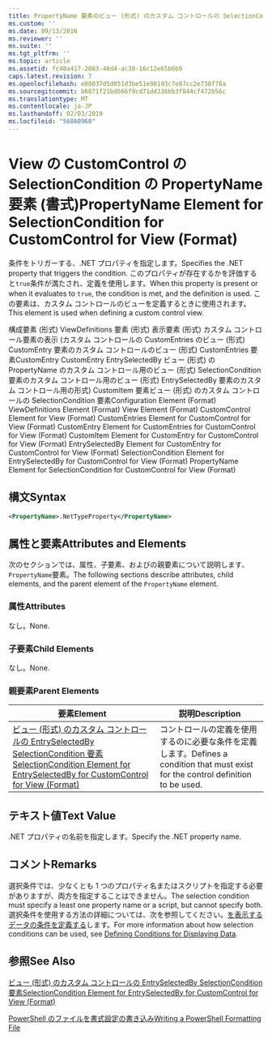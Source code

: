 ```yaml
---
title: PropertyName 要素のビュー (形式) のカスタム コントロールの SelectionCondition |Microsoft Docs
ms.custom: ''
ms.date: 09/13/2016
ms.reviewer: ''
ms.suite: ''
ms.tgt_pltfrm: ''
ms.topic: article
ms.assetid: fc48a417-2083-46d4-ac38-16c12e65b6b9
caps.latest.revision: 7
ms.openlocfilehash: e08037d5d051d3be51e90193c7e87cc2e738f78a
ms.sourcegitcommit: b6871f21bd666f9cd71dd336bb3f844cf472b56c
ms.translationtype: MT
ms.contentlocale: ja-JP
ms.lasthandoff: 02/03/2019
ms.locfileid: "56860968"
---
```

# <a name="propertyname-element-for-selectioncondition-for-customcontrol-for-view-format"></a><span data-ttu-id="1f1a1-102">View の CustomControl の SelectionCondition の PropertyName 要素 (書式)</span><span class="sxs-lookup"><span data-stu-id="1f1a1-102">PropertyName Element for SelectionCondition for CustomControl for View (Format)</span></span>

<span data-ttu-id="1f1a1-103">条件をトリガーする、.NET プロパティを指定します。</span><span class="sxs-lookup"><span data-stu-id="1f1a1-103">Specifies the .NET property that triggers the condition.</span></span> <span data-ttu-id="1f1a1-104">このプロパティが存在するかを評価すると`true`条件が満たされ、定義を使用します。</span><span class="sxs-lookup"><span data-stu-id="1f1a1-104">When this property is present or when it evaluates to `true`, the condition is met, and the definition is used.</span></span> <span data-ttu-id="1f1a1-105">この要素は、カスタム コントロールのビューを定義するときに使用されます。</span><span class="sxs-lookup"><span data-stu-id="1f1a1-105">This element is used when defining a custom control view.</span></span>

<span data-ttu-id="1f1a1-106">構成要素 (形式) ViewDefinitions 要素 (形式) 表示要素 (形式) カスタム コントロール要素の表示 (カスタム コントロールの CustomEntries のビュー (形式) CustomEntry 要素のカスタム コントロールのビュー (形式) CustomEntries 要素CustomEntry CustomEntry EntrySelectedBy ビュー (形式) の PropertyName のカスタム コントロール用のビュー (形式) SelectionCondition 要素のカスタム コントロール用のビュー (形式) EntrySelectedBy 要素のカスタム コントロール用の形式) CustomItem 要素ビュー (形式) のカスタム コントロールの SelectionCondition 要素</span><span class="sxs-lookup"><span data-stu-id="1f1a1-106">Configuration Element (Format) ViewDefinitions Element (Format) View Element (Format) CustomControl Element for View (Format) CustomEntries Element for CustomControl for View (Format) CustomEntry Element for CustomEntries for CustomControl for View (Format) CustomItem Element for CustomEntry for CustomControl for View (Format) EntrySelectedBy Element for CustomEntry for CustomControl for View (Format) SelectionCondition Element for EntrySelectedBy for CustomControl for View (Format) PropertyName Element for SelectionCondition for CustomControl for View (Format)</span></span>

## <a name="syntax"></a><span data-ttu-id="1f1a1-107">構文</span><span class="sxs-lookup"><span data-stu-id="1f1a1-107">Syntax</span></span>

```xml
<PropertyName>.NetTypeProperty</PropertyName>
```

## <a name="attributes-and-elements"></a><span data-ttu-id="1f1a1-108">属性と要素</span><span class="sxs-lookup"><span data-stu-id="1f1a1-108">Attributes and Elements</span></span>

<span data-ttu-id="1f1a1-109">次のセクションでは、属性、子要素、およびの親要素について説明します、`PropertyName`要素。</span><span class="sxs-lookup"><span data-stu-id="1f1a1-109">The following sections describe attributes, child elements, and the parent element of the `PropertyName` element.</span></span>

### <a name="attributes"></a><span data-ttu-id="1f1a1-110">属性</span><span class="sxs-lookup"><span data-stu-id="1f1a1-110">Attributes</span></span>

<span data-ttu-id="1f1a1-111">なし。</span><span class="sxs-lookup"><span data-stu-id="1f1a1-111">None.</span></span>

### <a name="child-elements"></a><span data-ttu-id="1f1a1-112">子要素</span><span class="sxs-lookup"><span data-stu-id="1f1a1-112">Child Elements</span></span>

<span data-ttu-id="1f1a1-113">なし。</span><span class="sxs-lookup"><span data-stu-id="1f1a1-113">None.</span></span>

### <a name="parent-elements"></a><span data-ttu-id="1f1a1-114">親要素</span><span class="sxs-lookup"><span data-stu-id="1f1a1-114">Parent Elements</span></span>

|<span data-ttu-id="1f1a1-115">要素</span><span class="sxs-lookup"><span data-stu-id="1f1a1-115">Element</span></span>|<span data-ttu-id="1f1a1-116">説明</span><span class="sxs-lookup"><span data-stu-id="1f1a1-116">Description</span></span>|
|-------------|-----------------|
|[<span data-ttu-id="1f1a1-117">ビュー (形式) のカスタム コントロールの EntrySelectedBy SelectionCondition 要素</span><span class="sxs-lookup"><span data-stu-id="1f1a1-117">SelectionCondition Element for EntrySelectedBy for CustomControl for View (Format)</span></span>](./selectioncondition-element-for-entryselectedby-for-customcontrol-format.md)|<span data-ttu-id="1f1a1-118">コントロールの定義を使用するのに必要な条件を定義します。</span><span class="sxs-lookup"><span data-stu-id="1f1a1-118">Defines a condition that must exist for the control definition to be used.</span></span>|

## <a name="text-value"></a><span data-ttu-id="1f1a1-119">テキスト値</span><span class="sxs-lookup"><span data-stu-id="1f1a1-119">Text Value</span></span>

<span data-ttu-id="1f1a1-120">.NET プロパティの名前を指定します。</span><span class="sxs-lookup"><span data-stu-id="1f1a1-120">Specify the .NET property name.</span></span>

## <a name="remarks"></a><span data-ttu-id="1f1a1-121">コメント</span><span class="sxs-lookup"><span data-stu-id="1f1a1-121">Remarks</span></span>

<span data-ttu-id="1f1a1-122">選択条件では、少なくとも 1 つのプロパティ名またはスクリプトを指定する必要がありますが、両方を指定することはできません。</span><span class="sxs-lookup"><span data-stu-id="1f1a1-122">The selection condition must specify a least one property name or a script, but cannot specify both.</span></span> <span data-ttu-id="1f1a1-123">選択条件を使用する方法の詳細については、次を参照してください。[を表示するデータの条件を定義する](./defining-conditions-for-displaying-data.md)します。</span><span class="sxs-lookup"><span data-stu-id="1f1a1-123">For more information about how selection conditions can be used, see [Defining Conditions for Displaying Data](./defining-conditions-for-displaying-data.md).</span></span>

## <a name="see-also"></a><span data-ttu-id="1f1a1-124">参照</span><span class="sxs-lookup"><span data-stu-id="1f1a1-124">See Also</span></span>

[<span data-ttu-id="1f1a1-125">ビュー (形式) のカスタム コントロールの EntrySelectedBy SelectionCondition 要素</span><span class="sxs-lookup"><span data-stu-id="1f1a1-125">SelectionCondition Element for EntrySelectedBy for CustomControl for View (Format)</span></span>](./selectioncondition-element-for-entryselectedby-for-customcontrol-format.md)

[<span data-ttu-id="1f1a1-126">PowerShell のファイルを書式設定の書き込み</span><span class="sxs-lookup"><span data-stu-id="1f1a1-126">Writing a PowerShell Formatting File</span></span>](./writing-a-powershell-formatting-file.md)
